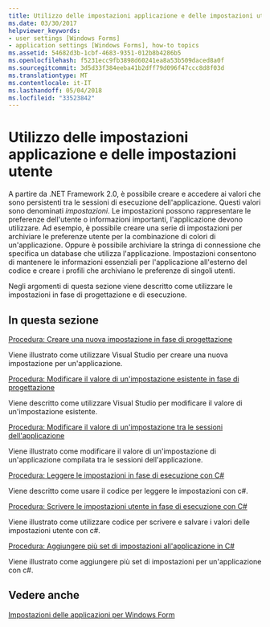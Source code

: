 ```yaml
---
title: Utilizzo delle impostazioni applicazione e delle impostazioni utente
ms.date: 03/30/2017
helpviewer_keywords:
- user settings [Windows Forms]
- application settings [Windows Forms], how-to topics
ms.assetid: 54682d3b-1cbf-4683-9351-012b8b4286b5
ms.openlocfilehash: f5231ecc9fb3898d60241ea8a53b509daced8a0f
ms.sourcegitcommit: 3d5d33f384eeba41b2dff79d096f47ccc8d8f03d
ms.translationtype: MT
ms.contentlocale: it-IT
ms.lasthandoff: 05/04/2018
ms.locfileid: "33523842"
---
```

# <a name="using-application-settings-and-user-settings"></a>Utilizzo delle impostazioni applicazione e delle impostazioni utente
A partire da .NET Framework 2.0, è possibile creare e accedere ai valori che sono persistenti tra le sessioni di esecuzione dell'applicazione. Questi valori sono denominati *impostazioni*. Le impostazioni possono rappresentare le preferenze dell'utente o informazioni importanti, l'applicazione devono utilizzare. Ad esempio, è possibile creare una serie di impostazioni per archiviare le preferenze utente per la combinazione di colori di un'applicazione. Oppure è possibile archiviare la stringa di connessione che specifica un database che utilizza l'applicazione. Impostazioni consentono di mantenere le informazioni essenziali per l'applicazione all'esterno del codice e creare i profili che archiviano le preferenze di singoli utenti.  
  
 Negli argomenti di questa sezione viene descritto come utilizzare le impostazioni in fase di progettazione e di esecuzione.  
  
## <a name="in-this-section"></a>In questa sezione  
 [Procedura: Creare una nuova impostazione in fase di progettazione](../../../../docs/framework/winforms/advanced/how-to-create-a-new-setting-at-design-time.md)  
  
 Viene illustrato come utilizzare Visual Studio per creare una nuova impostazione per un'applicazione.  
  
 [Procedura: Modificare il valore di un'impostazione esistente in fase di progettazione](../../../../docs/framework/winforms/advanced/how-to-change-the-value-of-an-existing-setting-at-design-time.md)  
  
 Viene descritto come utilizzare Visual Studio per modificare il valore di un'impostazione esistente.  
  
 [Procedura: Modificare il valore di un'impostazione tra le sessioni dell'applicazione](../../../../docs/framework/winforms/advanced/how-to-change-the-value-of-a-setting-between-application-sessions.md)  
  
 Viene illustrato come modificare il valore di un'impostazione di un'applicazione compilata tra le sessioni dell'applicazione.  
  
 [Procedura: Leggere le impostazioni in fase di esecuzione con C#](../../../../docs/framework/winforms/advanced/how-to-read-settings-at-run-time-with-csharp.md)  
  
 Viene descritto come usare il codice per leggere le impostazioni con c#.  
  
 [Procedura: Scrivere le impostazioni utente in fase di esecuzione con C#](../../../../docs/framework/winforms/advanced/how-to-write-user-settings-at-run-time-with-csharp.md)  
  
 Viene illustrato come utilizzare codice per scrivere e salvare i valori delle impostazioni utente con c#.  
  
 [Procedura: Aggiungere più set di impostazioni all'applicazione in C#](../../../../docs/framework/winforms/advanced/how-to-add-multiple-sets-of-settings-to-your-application-in-csharp.md)  
  
 Viene illustrato come aggiungere più set di impostazioni per un'applicazione con c#.  
  
## <a name="see-also"></a>Vedere anche  
 [Impostazioni delle applicazioni per Windows Form](../../../../docs/framework/winforms/advanced/application-settings-for-windows-forms.md)

